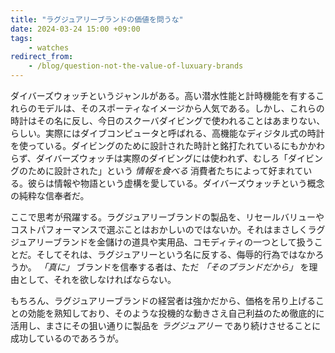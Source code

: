 ```yaml
---
title: "ラグジュアリーブランドの価値を問うな"
date: 2024-03-24 15:00 +09:00    
tags:
    - watches
redirect_from:
    - /blog/question-not-the-value-of-luxuary-brands
---
```


ダイバーズウォッチというジャンルがある。高い潜水性能と計時機能を有するこれらのモデルは、そのスポーティなイメージから人気である。しかし、これらの時計はその名に反し、今日のスクーバダイビングで使われることはあまりない、らしい。実際にはダイブコンピュータと呼ばれる、高機能なディジタル式の時計を使っている。ダイビングのために設計された時計と銘打たれているにもかかわらず、ダイバーズウォッチは実際のダイビングには使われず、むしろ「ダイビングのために設計された」という _情報を食べる_ 消費者たちによって好まれている。彼らは情報や物語という虚構を愛している。ダイバーズウォッチという概念の純粋な信奉者だ。

ここで思考が飛躍する。ラグジュアリーブランドの製品を、リセールバリューやコストパフォーマンスで選ぶことはおかしいのではないか。それはまさしくラグジュアリーブランドを金儲けの道具や実用品、コモディティの一つとして扱うことだ。そしてそれは、ラグジュアリーという名に反する、侮辱的行為ではなかろうか。 _「真に」_ ブランドを信奉する者は、ただ _「そのブランドだから」_ を理由として、それを欲しなければならない。

もちろん、ラグジュアリーブランドの経営者は強かだから、価格を吊り上げることの効能を熟知しており、そのような投機的な動きさえ自己利益のため徹底的に活用し、まさにその狙い通りに製品を _ラグジュアリー_ であり続けさせることに成功しているのであろうが。
